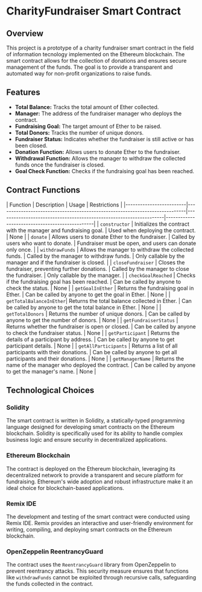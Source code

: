 # CharityFundraiser Smart Contract

## Overview

This project is a prototype of a charity fundraiser  smart contract in the field of information tecnology implemented on the Ethereum blockchain. The smart contract allows for the collection of donations and ensures secure management of the funds. The goal is to provide a transparent and automated way for non-profit organizations to raise funds.

## Features

- **Total Balance:** Tracks the total amount of Ether collected.
- **Manager:** The address of the fundraiser manager who deploys the contract.
- **Fundraising Goal:** The target amount of Ether to be raised.
- **Total Donors:** Tracks the number of unique donors.
- **Fundraiser Status:** Indicates whether the fundraiser is still active or has been closed.
- **Donation Function:** Allows users to donate Ether to the fundraiser.
- **Withdrawal Function:** Allows the manager to withdraw the collected funds once the fundraiser is closed.
- **Goal Check Function:** Checks if the fundraising goal has been reached.

## Contract Functions

| Function                | Description                                                                 | Usage                                                           | 
Restrictions                                    |
|-------------------------|-----------------------------------------------------------------------------|--------------------------------------------------------------------|------------------------------------------------|
| `constructor`           | Initializes the contract with the manager and fundraising goal.             | Used when deploying the contract.                                  | None                                           |
| `donate`                | Allows users to donate Ether to the fundraiser.                             | Called by users who want to donate.                                | Fundraiser must be open, and users can donate only once. |
| `withdrawFunds`         | Allows the manager to withdraw the collected funds.                         | Called by the manager to withdraw funds.                           | Only callable by the manager and if the fundraiser is closed. |
| `closeFundraiser`       | Closes the fundraiser, preventing further donations.                        | Called by the manager to close the fundraiser.                     | Only callable by the manager.                 |
| `checkGoalReached`      | Checks if the fundraising goal has been reached.                            | Can be called by anyone to check the status.                       | None                                           |
| `getGoalInEther`        | Returns the fundraising goal in Ether.                                      | Can be called by anyone to get the goal in Ether.                  | None                                           |
| `getTotalBalanceInEther`| Returns the total balance collected in Ether.                               | Can be called by anyone to get the total balance in Ether.         | None                                           |
| `getTotalDonors`        | Returns the number of unique donors.                                        | Can be called by anyone to get the number of donors.               | None                                           |
| `getFundraiserStatus`   | Returns whether the fundraiser is open or closed.                           | Can be called by anyone to check the fundraiser status.            | None                                           |
| `getParticipant`        | Returns the details of a participant by address.                            | Can be called by anyone to get participant details.                | None                                           |
| `getAllParticipants`    | Returns a list of all participants with their donations.                    | Can be called by anyone to get all participants and their donations. | None                                           |
| `getManagerName`        | Returns the name of the manager who deployed the contract.                  | Can be called by anyone to get the manager's name.                 | None                                           |

## Technological Choices

### Solidity

The smart contract is written in Solidity, a statically-typed programming language designed for developing smart contracts on the Ethereum blockchain. Solidity is specifically used for its ability to handle complex business logic and ensure security in decentralized applications.

### Ethereum Blockchain

The contract is deployed on the Ethereum blockchain, leveraging its decentralized network to provide a transparent and secure platform for fundraising. Ethereum's wide adoption and robust infrastructure make it an ideal choice for blockchain-based applications.

### Remix IDE

The development and testing of the smart contract were conducted using Remix IDE. Remix provides an interactive and user-friendly environment for writing, compiling, and deploying smart contracts on the Ethereum blockchain.

### OpenZeppelin ReentrancyGuard

The contract uses the `ReentrancyGuard` library from OpenZeppelin to prevent reentrancy attacks. This security measure ensures that functions like `withdrawFunds` cannot be exploited through recursive calls, safeguarding the funds collected in the contract.


